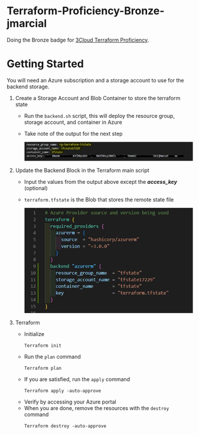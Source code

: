 # Terraform-Proficiency-Bronze-jmarcial
Doing the Bronze badge for [3Cloud Terraform Proficiency](https://www.3clouduniversity.com/Badges/View/104).

# Getting Started
You will need an Azure subscription and a storage account to use for the backend storage.
1. Create a Storage Account and Blob Container to store the terraform state
   - Run the `backend.sh` script, this will deploy the resource group, storage account, and container in Azure
   - Take note of the output for the next step
   
     ![backend.sh output](backendsh_out.JPG)

2. Update the Backend Block in the Terraform main script
   - Input the values from the output above except the ***access_key*** (optional)
   - `terraform.tfstate` is the Blob that stores the remote state file
   
     ![backend block](backend_block.JPG)


3. Terraform
   - Initialize
     ```
     Terraform init
     ```
   - Run the `plan` command
     ```
     Terraform plan
     ```
   - If you are satisfied, run the `apply` command
     ```
     Terraform apply -auto-approve
     ```
   - Verify by accessing your Azure portal
   - When you are done, remove the resources with the `destroy` command
     ```
     Terraform destroy -auto-approve
     ```
